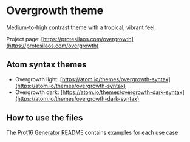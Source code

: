 # Overgrowth theme

Medium-to-high contrast theme with a tropical, vibrant feel.

Project page: [https://protesilaos.com/overgrowth](https://protesilaos.com/overgrowth)

## Atom syntax themes

- Overgrowth light: [https://atom.io/themes/overgrowth-syntax](https://atom.io/themes/overgrowth-syntax)
- Overgrowth dark: [https://atom.io/themes/overgrowth-dark-syntax](https://atom.io/themes/overgrowth-dark-syntax)

## How to use the files

The [Prot16 Generator README](https://github.com/protesilaos/prot16-generator) contains examples for each use case

